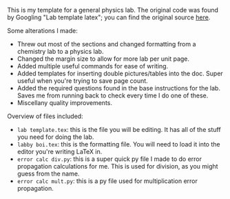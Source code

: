 This is my template for a general physics lab.
The original code was found by Googling "Lab template latex";
you can find the original source [here](https://www.latextemplates.com/template/university-school-laboratory-report).

Some alterations I made:
* Threw out most of the sections and changed formatting from a chemistry lab to a physics lab.
* Changed the margin size to allow for more lab per unit page.
* Added multiple useful commands for ease of writing.
* Added templates for inserting double pictures/tables into the doc. Super useful when you're trying to save page count.
* Added the required questions found in the base instructions for the lab. Saves me from running back to check every time I do one of these.
* Miscellany quality improvements.

Overview of files included:
* `lab template.tex`: this is the file you will be editing. It has all of the stuff you need for doing the lab.
* `labby boi.tex`: this is the formatting file. You will need to load it into the editor you're writing LaTeX in.
* `error calc div.py`: this is a super quick py file I made to do error propagation calculations for me. This is used for division, as you might guess from the name.
* `error calc mult.py`: this is a py file used for multiplication error propagation.
